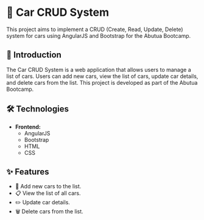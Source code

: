 # 🚗 Car CRUD System

This project aims to implement a CRUD (Create, Read, Update, Delete) system for cars using AngularJS and Bootstrap for the Abutua Bootcamp.

## 🌟 Introduction

The Car CRUD System is a web application that allows users to manage a list of cars. Users can add new cars, view the list of cars, update car details, and delete cars from the list. This project is developed as part of the Abutua Bootcamp.

## 🛠️ Technologies

- **Frontend:**
  - AngularJS
  - Bootstrap
  - HTML
  - CSS

## ✨ Features

- 🚗 Add new cars to the list.
- 📋 View the list of all cars.
- ✏️ Update car details.
- 🗑️ Delete cars from the list.

